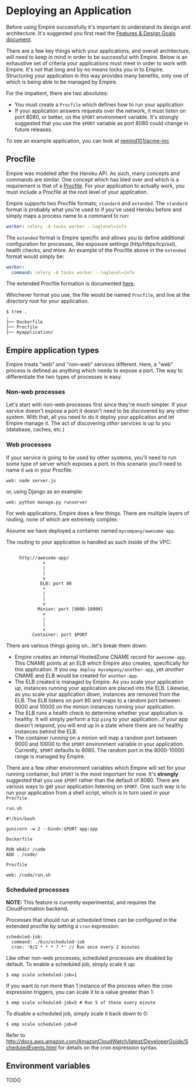 # Deploying an Application

Before using Empire successfully it's important to understand its design and architecture. It's suggested you first read the [Features & Design Goals document](http://empire.readthedocs.org/en/latest/features_and_design_goals/).

There are a few key things which your applications, and overall architecture, will need to keep in mind in order to be successful with Empire.  Below is an exhaustive set of criteria your applications must meet in order to work with Empire.  It's not that long and by no means locks you in to Empire.  Structuring your application in this way provides many benefits, only one of which is being able to be managed by Empire.

For the impatient, there are two absolutes:

- You must create a `Procfile` which defines how to run your application
- If your application answers requests over the network, it must listen on port 8080, or better, on the `$PORT` environment variable. It's strongly suggested that you use the `$PORT` variable as port 8080 could change in future releases.

To see an example application, you can look at [remind101/acme-inc]



## Procfile

Empire was modeled after the Heroku API.  As such, many concepts and commands are similar.  One concept which has bled over and which is a requirement is that of a [Procfile][procfile].  For your application to actually work, you must include a Procfile at the root level of your application.

Empire supports two Procfile formats; `standard` and `extended`. The `standard` format is probably what you're used to if you've used Heroku before and simply maps a process name to a command to run:

```yaml
worker: celery -A tasks worker --loglevel=info
```

The `extended` format is Empire specific and allows you to define additional configuration for processes, like exposure settings (http/https/tcp/ssl), health checks, and more. An example of the Procfile above in the `extended` format would simply be:

```yaml
worker:
  command: celery -A tasks worker --loglevel=info
```

The extended Procfile formation is documented [here][extended-procfile].

Whichever format you use, the file would be named `Procfile`, and live at the directory root for your application.

```console
$ tree .
.
├── Dockerfile
├── Procfile
├── myapplication/

```


## Empire application types

Empire treats "web" and "non-web" services different.  Here, a "web" process is defined as anything which needs to expose a port.  The way to differentiate the two types of processes is easy.

### Non-web processes

Let's start with non-web processes first since they're much simpler.  If your service doesn't expose a port it doesn't need to be discovered by any other system.  With that, all you need to do it deploy your application and let Empire manage it. The act of discovering *other* services is up to you (database, caches, etc.)

### Web processes

If your service is going to be used by other systems, you'll need to run some type of server which exposes a port.  In this scenario you'll need to name it `web` in your Procfile:

```
web: node server.js
```

or, using Django as an example:

```
web: python manage.py runserver
```

For web applications, Empire does a few things.  There are multiple layers of routing, none of which are extremely complex.

Assume we have deployed a container named `mycompany/awesome-app`.

The routing to your application is handled as such inside of the VPC:

```

     http://awesome-app/
              +
              |
              |
              v
             ELB: port 80
              +
              |
              |
              v
            Minion: port [9000-10000]
              +
              |
              |
              v
          Container: port $PORT

```

There are various things going on...let's break them down:

- Empire creates an internal HostedZone CNAME record for `awesome-app`.  This CNAME points at an ELB which Empire also creates, specifically for this application.  If you `emp deploy mycompany/another-app`, yet *another* CNAME and ELB would be created for `another-app`.
- The ELB created is managed by Empire. As you scale your application *up*, instances running your application are placed into the ELB.  Likewise, as you scale your application *down*, instances are removed from the ELB. The ELB listens on port 80 and maps to a random port between 9000 and 10000 on the minion instances running your application.
- The ELB runs a health check to determine whether your application is healthy. It will simply perform a tcp `ping` to your application...if your app doesn't respond, you will end up in a state where there are no healthy instances behind the ELB.
- The container running on a minion will map a random port between 9000 and 10000 to the `$PORT` environment variable in your application.  Currently, `$PORT` defaults to 8080. The random port in the 9000-10000 range is managed by Empire.


There are a few other environment variables which Empire will set for your running container, but `$PORT` is the most important for now.  It's **strongly** suggested that you use `$PORT` rather than the default of 8080.  There are various ways to get your application listening on `$PORT`. One such way is to run your application from a shell script, which is in turn used in your `Procfile`

`run.sh`

```
#!/bin/bash

gunicorn -w 2 --bind=:$PORT app:app
```

`Dockerfile`

```
RUN mkdir /code
ADD . /code/
```

`Procfile`

```
web: /code/run.sh
```

### Scheduled processes

**NOTE:** This feature is currently experimental, and requires the CloudFormation backend.

Processes that should run at scheduled times can be configured in the extended procfile by setting a `cron` expression:

```
scheduled-job:
  command: ./bin/scheduled-job
  cron: '0/2 * * * ? *' // Run once every 2 minutes
```

Like other non-web processes, scheduled processes are disabled by default. To enable a scheduled job, simply scale it up:

```console
$ emp scale scheduled-job=1
```

If you want to run more than 1 instance of the process when the cron expression triggers, you can scale it to a value greater than 1:

```console
$ emp scale scheduled-job=5 # Run 5 of these every minute
```

To disable a scheduled job, simply scale it back down to 0:

```console
$ emp scale scheduled-job=0
```

Refer to http://docs.aws.amazon.com/AmazonCloudWatch/latest/DeveloperGuide/ScheduledEvents.html for details on the cron expression syntax.

## Environment variables

TODO

[procfile]: https://devcenter.heroku.com/articles/procfile
[extended-procfile]: https://github.com/remind101/empire/tree/master/procfile
[remind101/acme-inc]: https://github.com/remind101/acme-inc
